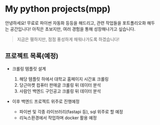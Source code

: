 # My python projects(mpp)

안녕하세요! 무료로 파이썬 자동화 등등을 해드리고, 관련 작업들을 포트폴리오화 해두는 공간입니다! 아직은 초보지만, 여러 경험을 통해 성장해나가고 싶습니다.

> 지금은 휑하지만, 점점 풍성하게 채워나가도록 하겠습니다!

## 프로젝트 목록(예정)
- 크롤링 템플릿 설계
  1. 해당 템플릿 하에서 대학교 홈페이지 시간표 크롤링
  2. 당근마켓 컴퓨터 판매글 크롤링 뒤 데이터 분석
  3. 사람인 백엔드 구인공고 크롤링 뒤 데이터 분석

- 이후 백엔드 프로젝트 위주로 진행예정
  - 파이썬 및 각종 라이브러리(fastapi 등), sql 위주로 할 예정 
  - 리눅스환경에서 작업하며 docker 활용 예정
